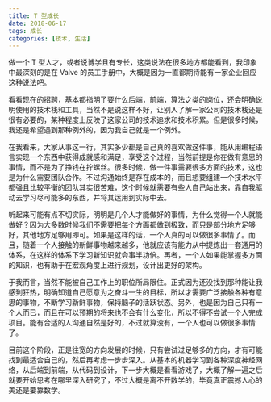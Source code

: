 ```yaml
---
title: T 型成长
date: 2018-06-17
tags: 成长
categories: [技术, 生活]
---
```


做一个 T 型人才，或者说博学且有专长，这类说法在很多地方都能看到，我印象中最深刻的是在 Valve 的员工手册中，大概是因为一直都期待能有一家企业回应这种说法吧。

<!--more-->

看看现在的招聘，基本都指明了要什么后端，前端，算法之类的岗位，还会明确说明使用的技术栈和工具，当然不是说这样不好，让别人了解一家公司的技术栈还是很有必要的，某种程度上反映了这家公司的技术追求和技术积累。但是很多时候，我还是希望遇到那种例外的，因为我自己就是一个例外。

在我看来，大家从事这一行，其实多少都是自己真的喜欢做这件事，能从用编程语言实现一个东西中获得成就感和满足，享受这个过程，当然前提是你在做有意思的事情，而不是为了挣钱在拧螺丝。很多时候，做一件事需要很多方面的技术，这也是为什么需要团队合作。不过沟通始终是存在成本的，而且想要组建一个技术水平都强且比较平衡的团队其实很苦难，这个时候就需要有些人自己站出来，靠自我驱动去学习尽可能多的东西，并将其运用到实际中去。

听起来可能有点不切实际，明明是几个人才能做好的事情，为什么觉得一个人就能做好？因为大多数时候我们不需要把每个方面都做到极致，而只是部分地方足够好，其他地方足够用即可。如果是这样的话，一个人真的可以做很多事情了。而且，随着一个人接触的新鲜事物越来越多，他就应该有能力从中提炼出一套通用的体系，在这样的体系下学习新知识就会事半功倍。再者，一个人如果能掌握多方面的知识，也有助于在宏观角度上进行规划，设计出更好的架构。

于我而言，当然不能被自己工作上的职位所局限住。正式因为还没找到那种能让我感到狂热，明确知道自己愿意为之奋斗一生的目标，所以才需要广泛接触各种有意思的事物，不断学习新鲜事物，保持脑子的活跃状态。另外，也是因为自己只有一个人而已，而且在可以预期的将来也不会有什么变化，所以不得不尝试一个人完成项目。能有合适的人沟通自然是好的，不过就算没有，一个人也可以做很多事情了。

目前这个阶段，正是往宽的方向发展的时候，只有尝试过足够多的方向，才有可能找到最适合自己的，然后再考虑一步步深入。从基本的机器学习到各种深度神经网络，从后端到前端，从代码到设计，下一步大概是看看游戏了，大概了解一遍之后就要开始思考在哪里深入研究了，不过大概是离不开数学的，毕竟真正震撼人心的美还是要靠数学。
